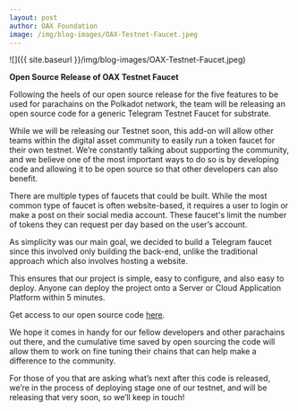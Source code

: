 ```yaml
---
layout: post
author: OAX Foundation
image: /img/blog-images/OAX-Testnet-Faucet.jpeg
---
```


![]({{ site.baseurl }}/img/blog-images/OAX-Testnet-Faucet.jpeg)

<b>Open Source Release of OAX Testnet Faucet</b>

Following the heels of our open source release for the five features to be used for parachains on the Polkadot network, the team will be releasing an open source code for a generic Telegram Testnet Faucet for substrate. 

While we will be releasing our Testnet soon, this add-on will allow other teams within the digital asset community to easily run a token faucet for their own testnet. We’re constantly talking about supporting the community, and we believe one of the most important ways to do so is by developing code and allowing it to be open source so that other developers can also benefit.

There are multiple types of faucets that could be built. While the most common type of faucet is often website-based, it requires a user to login or make a post on their social media account. These faucet's limit the number of tokens they can request per day based on the user’s account.

As simplicity was our main goal, we decided to build a Telegram faucet since this involved only building the back-end, unlike the traditional approach which also involves hosting a website.

This ensures that our project is simple, easy to configure, and also easy to deploy. Anyone can deploy the project onto a Server or Cloud Application Platform within 5 minutes.

Get access to our open source code [here](https://github.com/OAXFoundation/substrate-faucet).

We hope it comes in handy for our fellow developers and other parachains out there, and the cumulative time saved by open sourcing the code will allow them to work on fine tuning their chains that can help make a difference to the community. 

For those of you that are asking what’s next after this code is released, we’re in the process of deploying stage one of our testnet, and will be releasing that very soon, so we’ll keep in touch!
